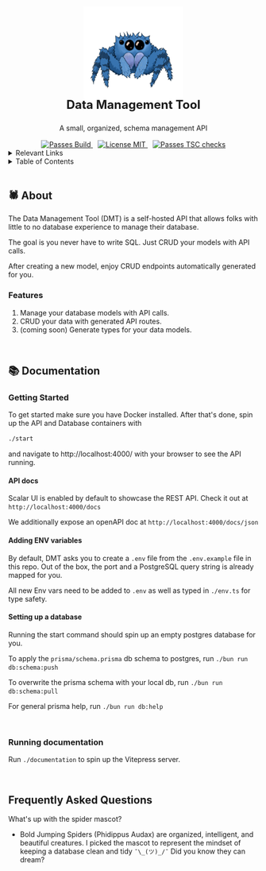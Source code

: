 <div align="center">
    <a href="https://github.com/lundjrl/data-management-tool">
      <img alt="Data Management Tool's mascot" src="images/Logo.png" width="200px">
    </a>
    <h3 align="center" style="font-size: 24px; margin-top: -24px">
      Data Management Tool
    </h3>
    <p align="center">A small, organized, schema management API</p>
    <div style="margin-top: 1rem">
      <a href="https://github.com/lundjrl/great-asset/actions/workflows/build.yml">
        <img alt="Passes Build" src="https://github.com/lundjrl/great-asset/actions/workflows/build.yml/badge.svg" />
      </a>
      <a href="https://opensource.org/licenses/MIT" style="margin-left: 10px">
        <img alt="License MIT" src="https://img.shields.io/badge/License-MIT-yellow.svg?color=blue" />
      </a>
      <a href="https://github.com/lundjrl/great-asset/actions/workflows/tsc.yml" style="margin-left: 10px">
        <img alt="Passes TSC checks" src="https://github.com/lundjrl/great-asset/actions/workflows/tsc.yml/badge.svg" />
      </a>
    </div>
</div>

<!-- Relevant Links section -->
<details>
  <summary>Relevant Links</summary>
  <ol>
    <li>
      <a href="https://sparkbusinessworks.postman.co/workspace/GA-Workspace~b8d212cc-0a2e-4e7c-a8d5-940ef5cf5f56/collection/28729570-1d13e580-4cac-456d-b939-acca422820cc?action=share&creator=28729570&active-environment=28729570-cd3ea200-137f-434a-b168-b5a53337f296" target="_blank">Postman</a>
    </li>
    <li>
      <a href="https://drive.google.com/drive/u/1/folders/1af3onOTX2v7sOIQcTjMO9r3A6XnZx8MW" target="_blank">Roadmap</a>
    </li>
  </ol>
</details>

<!-- Table of contents section -->
<details>
  <summary>Table of Contents</summary>
  <ol>
    <li>
      <a href="#️-about">About</a>
    </li>
    <li>
      <a href="#️-documentation">Documentation</a>
    </li>
    <li>
      <a href="#️-frequently-asked-questions">FAQ</a>
    </li>
  </ol>
</details>
<br />

## 🕷️ About

The Data Management Tool (DMT) is a self-hosted API that allows folks with little to no database experience to manage their database.

The goal is you never have to write SQL. Just CRUD your models with API calls.

After creating a new model, enjoy CRUD endpoints automatically generated for you.

### Features

1. Manage your database models with API calls.
2. CRUD your data with generated API routes.
3. (coming soon) Generate types for your data models.
<br />

## 📚 Documentation

### Getting Started

To get started make sure you have Docker installed.
After that's done, spin up the API and Database containers with

```bash
./start
```

and navigate to http://localhost:4000/ with your browser to see the API running.

#### API docs

Scalar UI is enabled by default to showcase the REST API. Check it out at `http://localhost:4000/docs`

We additionally expose an openAPI doc at `http://localhost:4000/docs/json`

#### Adding ENV variables

By default, DMT asks you to create a `.env` file from the `.env.example` file in this repo. Out of the box, the port and a PostgreSQL query string is already mapped for you.

All new Env vars need to be added to `.env` as well as typed in `./env.ts` for type safety.

#### Setting up a database

Running the start command should spin up an empty postgres database for you.

To apply the `prisma/schema.prisma` db schema to postgres, run `./bun run db:schema:push`

To overwrite the prisma schema with your local db, run `./bun run db:schema:pull`

For general prisma help, run `./bun run db:help`

<br />

### Running documentation

Run `./documentation` to spin up the Vitepress server.

<br />

## Frequently Asked Questions

What's up with the spider mascot?

- Bold Jumping Spiders (Phidippus Audax) are organized, intelligent, and beautiful creatures. I picked the mascot to represent the mindset of keeping a database clean and tidy `¯\_(ツ)_/¯` Did you know they can dream?
